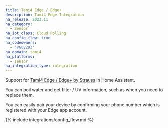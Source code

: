 ```yaml
---
title: Tami4 Edge / Edge+
description: Tami4 Edge Integration
ha_release: 2023.11
ha_category:
  - Sensor
ha_iot_class: Cloud Polling
ha_config_flow: true
ha_codeowners:
  - '@Guy293'
ha_domain: tami4
ha_platforms:
  - sensor
ha_integration_type: integration
---
```


Support for [Tami4 Edge / Edge+ by Strauss](https://www.tami4.co.il/tami4edge-collection) in Home Assistant.

You can boil water and get filter / UV information, such as when you need to replace them.

You can easily pair your device by confirming your phone number which is registered with your Edge app account.

{% include integrations/config_flow.md %}
